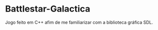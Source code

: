 Battlestar-Galactica
====================

Jogo feito em C++ afim de me familiarizar com a biblioteca gráfica SDL.
